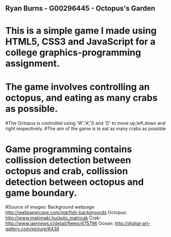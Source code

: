 ## Ryan Burns - G00296445 - Octopus's Garden
# This is a simple game I made using HTML5, CSS3 and JavaScript for a college graphics-programming assignment.

# The game involves controlling an octopus, and eating as many crabs as possible.
#The Octopus is controlled using 'W','A','S and 'D' to move up,left,down and right respectively.
#The aim of the game is to eat as many crabs as possible

# Game programming contains collission detection between octopus and crab, collission detection between octopus and game boundary.

#Source of images: 
Background webpage  http://wallpapercave.com/starfish-backgrounds
Octopus:  http://www.makimaki.hu/auto_matricak
Crab:  http://www.jamnews.ir/detail/News/475796
Ocean:  http://digital-art-gallery.com/picture/6439



